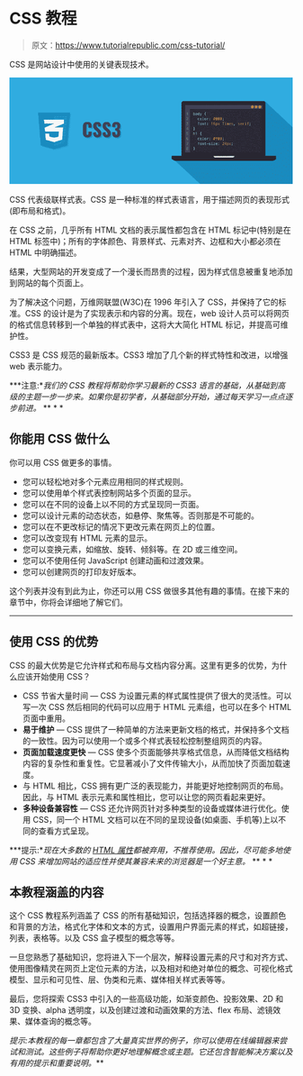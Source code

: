 # CSS 教程

> 原文：<https://www.tutorialrepublic.com/css-tutorial/>

CSS 是网站设计中使用的关键表现技术。

![CSS Illustration](img/8ea4a951d216228e88f48b5e9b287f61.png)

CSS 代表级联样式表。CSS 是一种标准的样式表语言，用于描述网页的表现形式(即布局和格式)。

在 CSS 之前，几乎所有 HTML 文档的表示属性都包含在 HTML 标记中(特别是在 HTML 标签中)；所有的字体颜色、背景样式、元素对齐、边框和大小都必须在 HTML 中明确描述。

结果，大型网站的开发变成了一个漫长而昂贵的过程，因为样式信息被重复地添加到网站的每个页面上。

为了解决这个问题，万维网联盟(W3C)在 1996 年引入了 CSS，并保持了它的标准。CSS 的设计是为了实现表示和内容的分离。现在，web 设计人员可以将网页的格式信息转移到一个单独的样式表中，这将大大简化 HTML 标记，并提高可维护性。

CSS3 是 CSS 规范的最新版本。CSS3 增加了几个新的样式特性和改进，以增强 web 表示能力。

 ***注意:**我们的 CSS 教程将帮助你学习最新的 CSS3 语言的基础，从基础到高级的主题一步一步来。如果你是初学者，从基础部分开始，通过每天学习一点点逐步前进。*  ** * *

## 你能用 CSS 做什么

你可以用 CSS 做更多的事情。

*   您可以轻松地对多个元素应用相同的样式规则。
*   您可以使用单个样式表控制网站多个页面的显示。
*   您可以在不同的设备上以不同的方式呈现同一页面。
*   您可以设计元素的动态状态，如悬停、聚焦等。否则那是不可能的。
*   您可以在不更改标记的情况下更改元素在网页上的位置。
*   您可以改变现有 HTML 元素的显示。
*   您可以变换元素，如缩放、旋转、倾斜等。在 2D 或三维空间。
*   您可以不使用任何 JavaScript 创建动画和过渡效果。
*   您可以创建网页的打印友好版本。

这个列表并没有到此为止，你还可以用 CSS 做很多其他有趣的事情。在接下来的章节中，你将会详细地了解它们。

* * *

## 使用 CSS 的优势

CSS 的最大优势是它允许样式和布局与文档内容分离。这里有更多的优势，为什么应该开始使用 CSS？

*   CSS 节省大量时间 — CSS 为设置元素的样式属性提供了很大的灵活性。可以写一次 CSS 然后相同的代码可以应用于 HTML 元素组，也可以在多个 HTML 页面中重用。
*   **易于维护** — CSS 提供了一种简单的方法来更新文档的格式，并保持多个文档的一致性。因为可以使用一个或多个样式表轻松控制整组网页的内容。
*   **页面加载速度更快** — CSS 使多个页面能够共享格式信息，从而降低文档结构内容的复杂性和重复性。它显著减小了文件传输大小，从而加快了页面加载速度。
*   与 HTML 相比，CSS 拥有更广泛的表现能力，并能更好地控制网页的布局。因此，与 HTML 表示元素和属性相比，您可以让您的网页看起来更好。
*   **多种设备兼容性** — CSS 还允许网页针对多种类型的设备或媒体进行优化。使用 CSS，同一个 HTML 文档可以在不同的呈现设备(如桌面、手机等)上以不同的查看方式呈现。

 ***提示:**现在大多数的 [HTML 属性](../html-tutorial/html-attributes.php)都被弃用，不推荐使用。因此，尽可能多地使用 CSS 来增加网站的适应性并使其兼容未来的浏览器是一个好主意。*  ** * *

## 本教程涵盖的内容

这个 CSS 教程系列涵盖了 CSS 的所有基础知识，包括选择器的概念，设置颜色和背景的方法，格式化字体和文本的方式，设置用户界面元素的样式，如超链接，列表，表格等。以及 CSS 盒子模型的概念等等。

一旦您熟悉了基础知识，您将进入下一个层次，解释设置元素的尺寸和对齐方式、使用图像精灵在网页上定位元素的方法，以及相对和绝对单位的概念、可视化格式模型、显示和可见性、层、伪类和元素、媒体相关样式表等等。

最后，您将探索 CSS3 中引入的一些高级功能，如渐变颜色、投影效果、2D 和 3D 变换、alpha 透明度，以及创建过渡和动画效果的方法、flex 布局、滤镜效果、媒体查询的概念等。

 *提示:本教程的每一章都包含了大量真实世界的例子，你可以使用在线编辑器来尝试和测试。这些例子将帮助你更好地理解概念或主题。它还包含智能解决方案以及有用的提示和重要说明。***